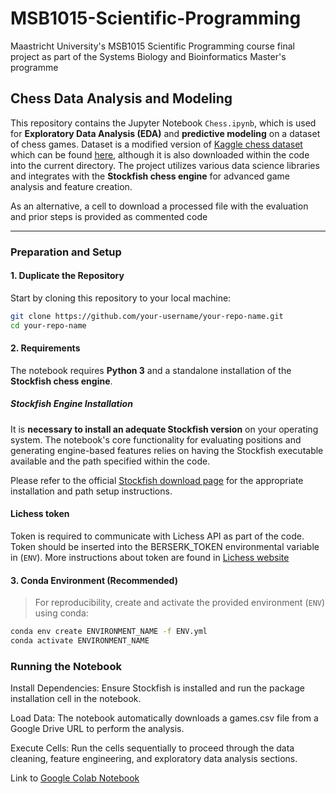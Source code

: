 # MSB1015-Scientific-Programming
Maastricht University's MSB1015 Scientific Programming course final project as part of the Systems Biology and Bioinformatics Master's programme

## Chess Data Analysis and Modeling

This repository contains the Jupyter Notebook `Chess.ipynb`, which is used for **Exploratory Data Analysis (EDA)** and **predictive modeling** on a dataset of chess games. Dataset is a modified version of [Kaggle chess dataset](https://www.kaggle.com/datasets/datasnaek/chess/data) which can be found [here](https://docs.google.com/uc?export=download&id=1lBXYMdZtKdMm4AtGWjJFjmBygUtn8w5y&confirm=t), although it is also downloaded within the code into the current directory. The project utilizes various data science libraries and integrates with the **Stockfish chess engine** for advanced game analysis and feature creation.

As an alternative, a cell to download a processed file with the evaluation and prior steps is provided as commented code

---

### Preparation and Setup

#### 1. Duplicate the Repository

Start by cloning this repository to your local machine:

```bash
git clone https://github.com/your-username/your-repo-name.git
cd your-repo-name
```

#### 2. Requirements

The notebook requires **Python 3** and a standalone installation of the **Stockfish chess engine**.

##### Stockfish Engine Installation

It is **necessary to install an adequate Stockfish version** on your operating system. The notebook's core functionality for evaluating positions and generating engine-based features relies on having the Stockfish executable available and the path specified within the code.

Please refer to the official [Stockfish download page](https://stockfishchess.org/download/) for the appropriate installation and path setup instructions.


#### Lichess token

Token is required to communicate with Lichess API as part of the code. Token should be inserted into the BERSERK_TOKEN environmental variable in (`ENV`). More instructions about token are found in [Lichess website](https://lichess.org/account/oauth/token) 

#### 3. Conda Environment (Recommended)
  > For reproducibility, create and activate the provided environment (`ENV`) using conda:  
  ```bash
  conda env create ENVIRONMENT_NAME -f ENV.yml
  conda activate ENVIRONMENT_NAME
  ```

### Running the Notebook
Install Dependencies: Ensure Stockfish is installed and run the package installation cell in the notebook.

Load Data: The notebook automatically downloads a games.csv file from a Google Drive URL to perform the analysis.

Execute Cells: Run the cells sequentially to proceed through the data cleaning, feature engineering, and exploratory data analysis sections.

Link to [Google Colab Notebook](https://colab.research.google.com/github/Xelaro2304/MSB1015-Scientific-Programming/blob/main/Chess.ipynb)
